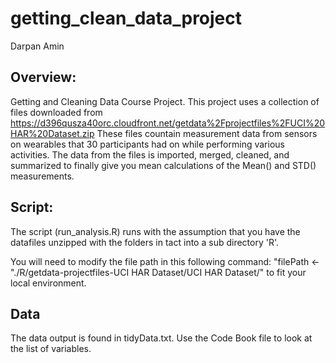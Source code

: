 # getting_clean_data_project
Darpan Amin

## Overview:
Getting and Cleaning Data Course Project.  This project uses a collection of files downloaded from https://d396qusza40orc.cloudfront.net/getdata%2Fprojectfiles%2FUCI%20HAR%20Dataset.zip
These files countain measurement data from sensors on wearables that 30 participants had on while performing various activities.
The data from the files is imported, merged, cleaned, and summarized to finally give you mean calculations of the Mean() and STD() measurements.  


## Script:
The script (run_analysis.R) runs with the assumption that you have the datafiles unzipped with the folders in tact into a sub directory 'R'.  

You will need to modify the file path in this following command: "filePath <-"./R/getdata-projectfiles-UCI HAR Dataset/UCI HAR Dataset/"
to fit your local environment.  

## Data
The data output is found in tidyData.txt.  Use the Code Book file to look at the list of variables.
